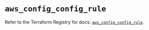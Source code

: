 # `aws_config_config_rule`

Refer to the Terraform Registry for docs: [`aws_config_config_rule`](https://registry.terraform.io/providers/hashicorp/aws/5.53.0/docs/resources/config_config_rule).
